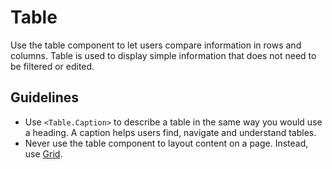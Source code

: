 # Table

Use the table component to let users compare information in rows and columns.
Table is used to display simple information that does not need to be filtered or edited.

## Guidelines

- Use `<Table.Caption>` to describe a table in the same way you would use a heading.
  A caption helps users find, navigate and understand tables.
- Never use the table component to layout content on a page.
  Instead, use [Grid](/docs/components-layout-grid--docs).
